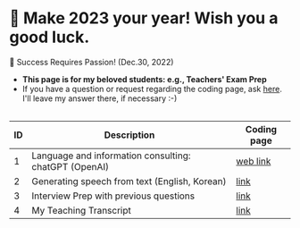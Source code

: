 # 🐰 Make 2023 your year! Wish you a good luck.
🙏 Success Requires Passion! (Dec.30, 2022)
- **This page is for my beloved students: e.g., Teachers' Exam Prep**
- If you have a question or request regarding the coding page, ask [here](https://padlet.com/miranege/F2022). I'll leave my answer there, if necessary :-)

<Table of contents>

|ID|Description|Coding page|
|--|--|--|
| 1| Language and information consulting: chatGPT (OpenAI) | [web link](https://openai.com/blog/chatgpt/)|
| 2| Generating speech from text (English, Korean)|[link](https://github.com/MK316/Teachingapps/blob/main/SpeechGeneration.ipynb)|
| 3| Interview Prep with previous questions|[link](https://github.com/MK316/Teachingapps/blob/main/InterviewPrep.ipynb)|
|4| My Teaching Transcript | [link](https://github.com/MK316/Teachingapps/blob/main/TeacherTalk.ipynb)|
  
